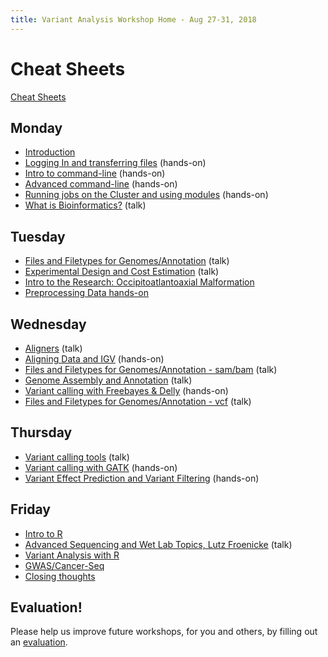 ```yaml
---
title: Variant Analysis Workshop Home - Aug 27-31, 2018
---
```


Cheat Sheets
=======

[Cheat Sheets](cheatSheetIndex.md)


Monday
----------

* [Introduction](monday/Introduction.pdf)
* [Logging In and transferring files](monday/logging-in) (hands-on)
* [Intro to command-line](monday/command-line-intro) (hands-on)
* [Advanced command-line](monday/advanced-command-line) (hands-on)
* [Running jobs on the Cluster and using modules](monday/cluster) (hands-on)
* [What is Bioinformatics?](additional_lectures/What_is_Bioinformatics.pdf) (talk)


Tuesday
----------

* [Files and Filetypes for Genomes/Annotation](tuesday/Filetypes.pdf) (talk)
* [Experimental Design and Cost Estimation](tuesday/Variant_Analysis.pdf) (talk)
* [Intro to the Research: Occipitoatlantoaxial Malformation](tuesday/OAAM.pdf)
* [Preprocessing Data hands-on](tuesday/preproc_htstream)


Wednesday
----------

* [Aligners](wednesday/Aligners.pdf) (talk)
* [Aligning Data and IGV](wednesday/alignment) (hands-on)
* [Files and Filetypes for Genomes/Annotation - sam/bam](tuesday/Filetypes.pdf) (talk)
* [Genome Assembly and Annotation](wednesday/GenomeAssembly.pdf) (talk)
* [Variant calling with Freebayes & Delly](wednesday/variant_calling) (hands-on)
* [Files and Filetypes for Genomes/Annotation - vcf](tuesday/Filetypes.pdf) (talk)


Thursday
----------

* [Variant calling tools](thursday/VariantCalling.pdf) (talk)
* [Variant calling with GATK](wednesday/gatk) (hands-on)
* [Variant Effect Prediction and Variant Filtering](thursday/snpeff) (hands-on)


Friday
----------

* [Intro to R](friday/Intro2R.md)
* [Advanced Sequencing and Wet Lab Topics, Lutz Froenicke](friday/VariantAnalysisBioinformaticsWorkshop_082017.pdf) (talk)
* [Variant Analysis with R](friday/Variant-Analysis-by-R/plot.circos)
* [GWAS/Cancer-Seq](friday/GWAS_Cancer.pdf)
* [Closing thoughts](friday/Closing_Thoughts.pdf)

Evaluation!
-----------

Please help us improve future workshops, for you and others, by filling out an [evaluation](https://goo.gl/forms/MGPGHaeAKo0lsDHV2).
